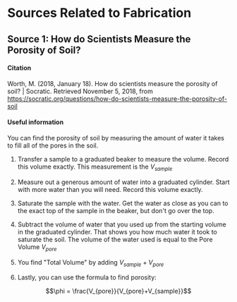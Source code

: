 # Sources Related to Fabrication

## Source 1: How do Scientists Measure the Porosity of Soil?

#### Citation
Worth, M. (2018, January 18). How do scientists measure the porosity of soil? | Socratic. Retrieved November 5, 2018, from https://socratic.org/questions/how-do-scientists-measure-the-porosity-of-soil

#### Useful information

You can find the porosity of soil by measuring the amount of water it takes to fill all of the pores in the soil.

1. Transfer a sample to a graduated beaker to measure the volume. Record this volume exactly.
This measurement is the $V_{sample}$

2. Measure out a generous amount of water into a graduated cylinder. Start with more water than you will need. Record this volume exactly.

3. Saturate the sample with the water. Get the water as close as you can to the exact top of the sample in the beaker, but don't go over the top.

4. Subtract the volume of water that you used up from the starting volume in the graduated cylinder. That shows you how much water it took to saturate the soil. The volume of the water used is equal to the Pore Volume $V_{pore}$

5. You find "Total Volume" by adding $V_{sample}+V_{pore}$

6. Lastly, you can use the formula to find porosity:

$$\phi = \frac{V_{pore}}{V_{pore}+V_{sample}}$$
